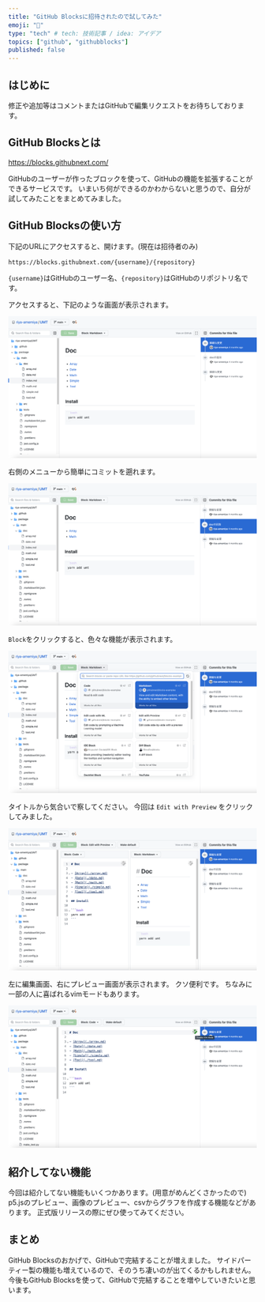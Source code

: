 ```yaml
---
title: "GitHub Blocksに招待されたので試してみた"
emoji: "📌"
type: "tech" # tech: 技術記事 / idea: アイデア
topics: ["github", "githubblocks"]
published: false
---
```


## はじめに

修正や追加等はコメントまたはGitHubで編集リクエストをお待ちしております。

## GitHub Blocksとは

https://blocks.githubnext.com/

GitHubのユーザーが作ったブロックを使って、GitHubの機能を拡張することができるサービスです。
いまいち何ができるのかわからないと思うので、自分が試してみたことをまとめてみました。

## GitHub Blocksの使い方

下記のURLにアクセスすると、開けます。(現在は招待者のみ)

```text
https://blocks.githubnext.com/{username}/{repository}
```

`{username}`はGitHubのユーザー名、`{repository}`はGitHubのリポジトリ名です。

アクセスすると、下記のような画面が表示されます。

![](/images/2aef836400523c/demo.png)

右側のメニューから簡単にコミットを遡れます。

![](/images/2aef836400523c/demo2.png)

`Block`をクリックすると、色々な機能が表示されます。

![](/images/2aef836400523c/demo3.png)

タイトルから気合いで察してください。
今回は `Edit with Preview` をクリックしてみました。

![](/images/2aef836400523c/demo4.png)

左に編集画面、右にプレビュー画面が表示されます。
クソ便利です。
ちなみに一部の人に喜ばれるvimモードもあります。

![](/images/2aef836400523c/demo5.png)

## 紹介してない機能

今回は紹介してない機能もいくつかあります。(用意がめんどくさかったので)
p5.jsのプレビュー、画像のプレビュー、csvからグラフを作成する機能などがあります。
正式版リリースの際にぜひ使ってみてください。

## まとめ

GitHub Blocksのおかげで、GitHubで完結することが増えました。
サイドパーティー製の機能も増えているので、そのうち凄いのが出てくるかもしれません。
今後もGitHub Blocksを使って、GitHubで完結することを増やしていきたいと思います。
